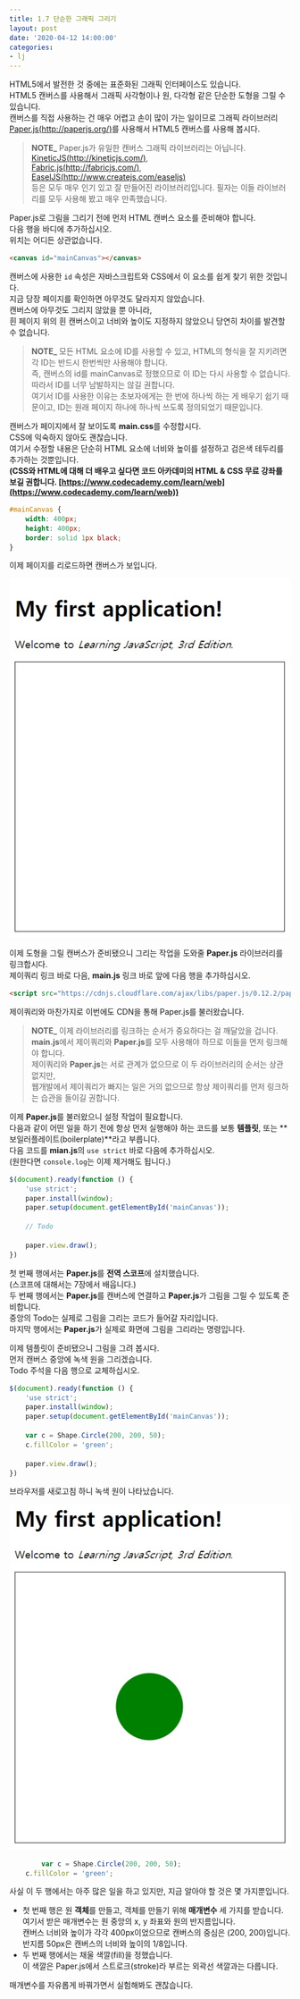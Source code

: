```yaml
---
title: 1.7 단순한 그래픽 그리기
layout: post
date: '2020-04-12 14:00:00'
categories:
- lj
---
```


HTML5에서 발전한 것 중에는 표준화된 그래픽 인터페이스도 있습니다.  
HTML5 캔버스를 사용해서 그래픽 사각형이나 원, 다각형 같은 단순한 도형을 그릴 수 있습니다.  
캔버스를 직접 사용하는 건 매우 어렵고 손이 많이 가는 일이므로 그래픽 라이브러리 [Paper.js(http://paperjs.org/)](http://paperjs.org/)를 사용해서 HTML5 캔버스를 사용해 봅시다.

> **NOTE_** Paper.js가 유일한 캔버스 그래픽 라이브러리는 아닙니다.  
> [KineticJS(http://kineticjs.com/)](http://kineticjs.com/),  
> [Fabric.js(http://fabricjs.com/)](http://fabricjs.com/),  
> [EaselJS(http://www.createjs.com/easeljs)](http://www.createjs.com/easeljs)  
> 등은 모두 매우 인기 있고 잘 만들어진 라이브러리입니다. 필자는 이들 라이브러리를 모두 사용해 봤고 매우 만족했습니다.

Paper.js로 그림을 그리기 전에 먼저 HTML 캔버스 요소를 준비해야 합니다.  
다음 행을 바디에 추가하십시오.  
위치는 어디든 상관없습니다.

```html
<canvas id="mainCanvas"></canvas>
```

캔버스에 사용한 `id` 속성은 자바스크립트와 CSS에서 이 요소를 쉽게 찾기 위한 것입니다.  
지금 당장 페이지를 확인하면 아무것도 달라지지 않았습니다.  
캔버스에 아무것도 그리지 않았을 뿐 아니라,  
흰 페이지 위의 흰 캔버스이고 너비와 높이도 지정하지 않았으니 당연히 차이를 발견할 수 없습니다.

> **NOTE_**  모든 HTML 요소에 ID를 사용할 수 있고, HTML의 형식을 잘 지키려면 각 ID는 반드시 한번씩만 사용해야 합니다.  
> 즉, 캔버스의 id를 mainCanvas로 정했으므로 이 ID는 다시 사용할 수 없습니다.  
> 따라서 ID를 너무 남발하지는 않길 권합니다.  
> 여기서 ID를 사용한 이유는 초보자에게는 한 번에 하나씩 하는 게 배우기 쉽기 때문이고, ID는 원래 페이지 하나에 하나씩 쓰도록 정의되었기 때문입니다.

캔버스가 페이지에서 잘 보이도록 **main.css**를 수정합시다.  
CSS에 익숙하지 않아도 괜찮습니다.  
여기서 수정할 내용은 단순히 HTML 요소에 너비와 높이를 설정하고 검은색 테두리를 추가하는 것뿐입니다.  
**(CSS와 HTML에 대해 더 배우고 싶다면 코드 아카데미의 HTML & CSS 무료 강좌를 보길 권합니다. [https://www.codecademy.com/learn/web](https://www.codecademy.com/learn/web))**

```css
#mainCanvas {
    width: 400px;
    height: 400px;
    border: solid 1px black;
}
```

이제 페이지를 리로드하면 캔버스가 보입니다.  

![이미지](/static/img/learningjs/image01.jpg)

이제 도형을 그릴 캔버스가 준비됐으니 그리는 작업을 도와줄 **Paper.js** 라이브러리를 링크합시다.   
제이쿼리 링크 바로 다음, **main.js** 링크 바로 앞에 다음 행을 추가하십시오.

```html
<script src="https://cdnjs.cloudflare.com/ajax/libs/paper.js/0.12.2/paper-full.min.js"></script>
```
	
제이쿼리와 마찬가지로 이번에도 CDN을 통해 Paper.js를 불러왔습니다.

> **NOTE_** 이제 라이브러리를 링크하는 순서가 중요하다는 걸 깨달았을 겁니다.  
> **main.js**에서 제이쿼리와 **Paper.js**를 모두 사용해야 하므로 이들을 먼저 링크해야 합니다.  
> 제이쿼리와 **Paper.js**는 서로 관계가 없으므로 이 두 라이브러리의 순서는 상관없지만,  
> 웹개발에서 제이쿼리가 빠지는 일은 거의 없으므로 항상 제이쿼리를 먼저 링크하는 습관을 들이길 권합니다.

이제 **Paper.js**를 불러왔으니 설정 작업이 필요합니다.  
다음과 같이 어떤 일을 하기 전에 항상 먼저 실행해야 하는 코드를 보통 **템플릿**, 또는 **보일러플레이트(boilerplate)**라고 부릅니다.  
다음 코드를 **mian.js**의 `use strict` 바로 다음에 추가하십시오.  
(원한다면 `console.log`는 이제 제거해도 됩니다.)

```javascript
$(document).ready(function () {
    'use strict';
    paper.install(window);
    paper.setup(document.getElementById('mainCanvas'));

    // Todo

    paper.view.draw();
})
```

첫 번째 행에서는 **Paper.js**를 **전역 스코프**에 설치했습니다.  
(스코프에 대해서는 7장에서 배웁니다.)  
두 번째 행에서는 **Paper.js**를 캔버스에 연결하고 **Paper.js**가 그림을 그릴 수 있도록 준비합니다.  
중앙의 Todo는 실제로 그림을 그리는 코드가 들어갈 자리입니다.  
마지막 행에서는 **Paper.js**가 실제로 화면에 그림을 그리라는 명령입니다.

이제 템플릿이 준비됐으니 그림을 그려 봅시다.  
먼저 캔버스 중앙에 녹색 원을 그리겠습니다.  
Todo 주석을 다음 행으로 교체하십시오.

```javascript
$(document).ready(function () {
    'use strict';
    paper.install(window);
    paper.setup(document.getElementById('mainCanvas'));

    var c = Shape.Circle(200, 200, 50);
    c.fillColor = 'green';

    paper.view.draw();
})
```

브라우저를 새로고침 하니 녹색 원이 나타났습니다. 

![이미지](/static/img/learningjs/image02.jpg)

```javascript
		var c = Shape.Circle(200, 200, 50);
    c.fillColor = 'green';
```

사실 이 두 행에서는 아주 많은 일을 하고 있지만, 지금 알아야 할 것은 몇 가지뿐입니다.  
* 첫 번째 행은 원 **객체**를 만들고, 객체를 만들기 위해 **매개변수** 세 가지를 받습니다.  
여기서 받은 매개변수는 원 중앙의 x, y 좌표와 원의 반지름입니다.  
캔버스 너비와 높이가 각각 400px이었으므로 캔버스의 중심은 (200, 200)입니다.  
반지름 50px은 캔버스의 너비와 높이의 1/8입니다.
* 두 번째 행에서는 채울 색깔(fill)을 정했습니다.  
이 색깔은 Paper.js에서 스트로크(stroke)라 부르는 외곽선 색깔과는 다릅니다.  

매개변수를 자유롭게 바꿔가면서 실험해봐도 괜찮습니다.